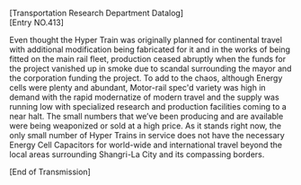 [Transportation Research Department Datalog]  
[Entry NO.413]  
  
Even thought the Hyper Train was originally planned for continental travel with additional modification being fabricated for it and in the works of being fitted on the main rail fleet, production ceased abruptly when the funds for the project vanished up in smoke due to scandal surrounding the mayor and the corporation funding the project. To add to the chaos, although Energy cells were plenty and abundant, Motor-rail spec'd variety was high in demand with the rapid modernatize of modern travel and the supply was running low with specialized research and production facilities coming to a near halt. The small numbers that we’ve been producing and are available were being weaponized or sold at a high price. As it stands right now, the only small number of Hyper Trains in service does not have the necessary Energy Cell Capacitors for world-wide and international travel beyond the local areas surrounding Shangri-La City and its compassing borders.  
  
[End of Transmission]  
